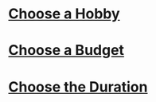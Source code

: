 <!--- This section is Cascading Style Sheet (CSS) and applies to HTML -->
<style>
/* "row style" is flexible size and aligns pictures in center */
.row {
  align-items: center;
  display: flex;
}

/* "column style" is one-third of the width with padding */
.column {
  flex: 33.33%;
  padding: 5px;
}


</style>



<h1 id="hobbies"><u>Choose a Hobby</u></h1>
<h1 id="budget"><u>Choose a Budget</u></h1>
<h1 id="duration"><u>Choose the Duration</u></h1>


